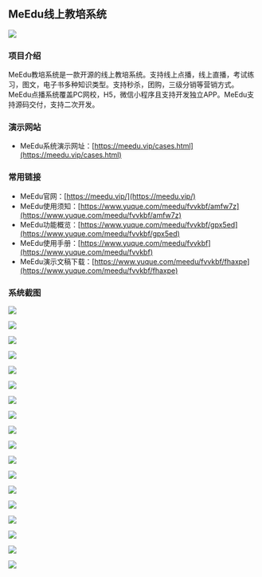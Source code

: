 ## MeEdu线上教培系统

![](https://meedu.cloud.oss.meedu.vip/github/1.jpg)

### 项目介绍
MeEdu教培系统是一款开源的线上教培系统。支持线上点播，线上直播，考试练习，图文，电子书多种知识类型。支持秒杀，团购，三级分销等营销方式。MeEdu点播系统覆盖PC网校，H5，微信小程序且支持开发独立APP。MeEdu支持源码交付，支持二次开发。

### 演示网站
* MeEdu系统演示网址：[https://meedu.vip/cases.html](https://meedu.vip/cases.html)


### 常用链接

* MeEdu官网：[https://meedu.vip/](https://meedu.vip/)
* MeEdu使用须知：[https://www.yuque.com/meedu/fvvkbf/amfw7z](https://www.yuque.com/meedu/fvvkbf/amfw7z)
* MeEdu功能概览：[https://www.yuque.com/meedu/fvvkbf/gpx5ed](https://www.yuque.com/meedu/fvvkbf/gpx5ed)
* MeEdu使用手册：[https://www.yuque.com/meedu/fvvkbf](https://www.yuque.com/meedu/fvvkbf)
* MeEdu演示文稿下载：[https://www.yuque.com/meedu/fvvkbf/fhaxpe](https://www.yuque.com/meedu/fvvkbf/fhaxpe)


### 系统截图

![](https://meedu.cloud.oss.meedu.vip/github/2.jpeg)

![](https://meedu.cloud.oss.meedu.vip/github/3.jpeg)

![](https://meedu.cloud.oss.meedu.vip/github/4.jpeg)

![](https://meedu.cloud.oss.meedu.vip/github/5.jpeg)

![](https://meedu.cloud.oss.meedu.vip/github/6.jpeg)

![](https://meedu.cloud.oss.meedu.vip/github/7.jpeg)

![](https://meedu.cloud.oss.meedu.vip/github/8.jpeg)

![](https://meedu.cloud.oss.meedu.vip/github/9.jpeg)

![](https://meedu.cloud.oss.meedu.vip/github/10.jpeg)

![](https://meedu.cloud.oss.meedu.vip/github/11.jpeg)

![](https://meedu.cloud.oss.meedu.vip/github/12.jpeg)

![](https://meedu.cloud.oss.meedu.vip/github/13.jpeg)

![](https://meedu.cloud.oss.meedu.vip/github/14.jpeg)

![](https://meedu.cloud.oss.meedu.vip/github/15.jpeg)

![](https://meedu.cloud.oss.meedu.vip/github/16.jpeg)

![](https://meedu.cloud.oss.meedu.vip/github/17.jpeg)

![](https://meedu.cloud.oss.meedu.vip/github/18.jpeg)

![](https://meedu.cloud.oss.meedu.vip/github/19.jpeg)

